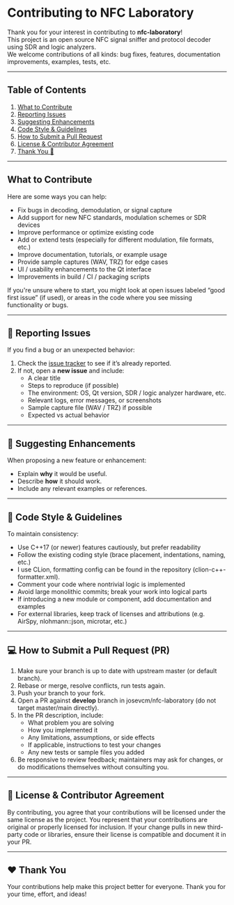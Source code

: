# Contributing to NFC Laboratory

Thank you for your interest in contributing to **nfc-laboratory**!  
This project is an open source NFC signal sniffer and protocol decoder using SDR and logic analyzers.  
We welcome contributions of all kinds: bug fixes, features, documentation improvements, examples, tests, etc.

---

## Table of Contents

1. [What to Contribute](#what-to-contribute)
2. [Reporting Issues](#-reporting-issues)
3. [Suggesting Enhancements](#-suggesting-enhancements)
4. [Code Style & Guidelines](#-code-style--guidelines)
5. [How to Submit a Pull Request](#-how-to-submit-a-pull-request-pr)
6. [License & Contributor Agreement](#-license--contributor-agreement)
7. [Thank You 🙏](#-thank-you)

---

## What to Contribute

Here are some ways you can help:

- Fix bugs in decoding, demodulation, or signal capture
- Add support for new NFC standards, modulation schemes or SDR devices
- Improve performance or optimize existing code
- Add or extend tests (especially for different modulation, file formats, etc.)
- Improve documentation, tutorials, or example usage
- Provide sample captures (WAV, TRZ) for edge cases
- UI / usability enhancements to the Qt interface
- Improvements in build / CI / packaging scripts

If you're unsure where to start, you might look at open issues labeled “good first issue” (if used), or areas in the code where you see missing functionality or bugs.

---

## 🐛 Reporting Issues

If you find a bug or an unexpected behavior:
1. Check the [issue tracker](https://github.com/josevcm/nfc-laboratory/issues) to see if it’s already reported.
2. If not, open a **new issue** and include:
   - A clear title
   - Steps to reproduce (if possible)
   - The environment: OS, Qt version, SDR / logic analyzer hardware, etc.
   - Relevant logs, error messages, or screenshots
   - Sample capture file (WAV / TRZ) if possible
   - Expected vs actual behavior

---

## 🌱 Suggesting Enhancements

When proposing a new feature or enhancement:
- Explain **why** it would be useful.
- Describe **how** it should work.
- Include any relevant examples or references.

---

## 🧪 Code Style & Guidelines

To maintain consistency:

- Use C++17 (or newer) features cautiously, but prefer readability
- Follow the existing coding style (brace placement, indentations, naming, etc.)
- I use CLion, formatting config can be found in the repository (clion-c++-formatter.xml).
- Comment your code where nontrivial logic is implemented
- Avoid large monolithic commits; break your work into logical parts
- If introducing a new module or component, add documentation and examples
- For external libraries, keep track of licenses and attributions (e.g. AirSpy, nlohmann::json, microtar, etc.)

---

## 💻 How to Submit a Pull Request (PR)

1. Make sure your branch is up to date with upstream master (or default branch).
2. Rebase or merge, resolve conflicts, run tests again.
3. Push your branch to your fork.
4. Open a PR against **develop** branch in josevcm/nfc-laboratory (do not target master/main directly).
5. In the PR description, include:
   - What problem you are solving
   - How you implemented it
   - Any limitations, assumptions, or side effects
   - If applicable, instructions to test your changes
   - Any new tests or sample files you added
6. Be responsive to review feedback; maintainers may ask for changes, or do modifications themselves without consulting you.

---

## 🧾 License & Contributor Agreement

By contributing, you agree that your contributions will be licensed under the same license as the project.
You represent that your contributions are original or properly licensed for inclusion.
If your change pulls in new third-party code or libraries, ensure their license is compatible and document it in your PR.

---

## ❤️ Thank You

Your contributions help make this project better for everyone. Thank you for your time, effort, and ideas!
